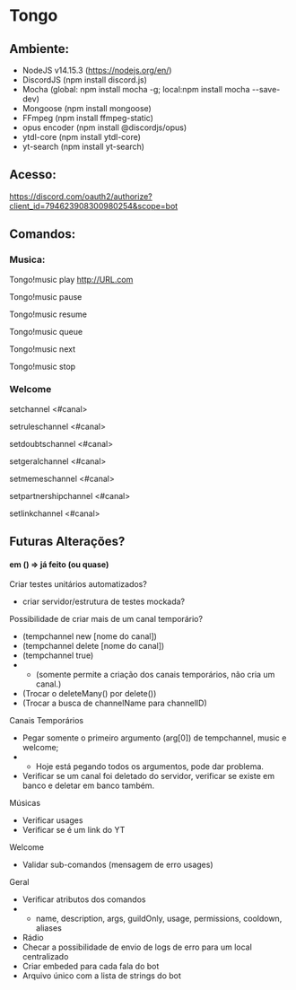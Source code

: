 # Tongo

## Ambiente: 
- NodeJS v14.15.3 (https://nodejs.org/en/)
- DiscordJS (npm install discord.js)
- Mocha (global: npm install mocha -g; local:npm install mocha --save-dev)
- Mongoose (npm install mongoose)
- FFmpeg (npm install ffmpeg-static)
- opus encoder (npm install @discordjs/opus)
- ytdl-core (npm install ytdl-core)
- yt-search (npm install yt-search)


## Acesso:
https://discord.com/oauth2/authorize?client_id=794623908300980254&scope=bot

## Comandos:

### Musica:
Tongo!music play http://URL.com

Tongo!music pause

Tongo!music resume

Tongo!music queue

Tongo!music next

Tongo!music stop

### Welcome
setchannel <#canal>

setruleschannel <#canal>

setdoubtschannel <#canal>

setgeralchannel <#canal>

setmemeschannel <#canal>

setpartnershipchannel <#canal>

setlinkchannel <#canal>

## Futuras Alterações?
#### em () => já feito (ou quase)

Criar testes unitários automatizados?
- criar servidor/estrutura de testes mockada?

Possibilidade de criar mais de um canal temporário?
- (tempchannel new [nome do canal])
- (tempchannel delete [nome do canal])
- (tempchannel true)
- - (somente permite a criação dos canais temporários, não cria um canal.)
- (Trocar o deleteMany() por delete())
- (Trocar a busca de channelName para channelID)

Canais Temporários
- Pegar somente o primeiro argumento (arg[0]) de tempchannel, music e welcome;
- - Hoje está pegando todos os argumentos, pode dar problema.
- Verificar se um canal foi deletado do servidor, verificar se existe em banco e deletar em banco também.

Músicas
- Verificar usages
- Verificar se é um link do YT

Welcome
- Validar sub-comandos (mensagem de erro usages)

Geral
- Verificar atributos dos comandos
- - name, description, args, guildOnly, usage, permissions, cooldown, aliases
- Rádio
- Checar a possibilidade de envio de logs de erro para um local centralizado
- Criar embeded para cada fala do bot
- Arquivo único com a lista de strings do bot